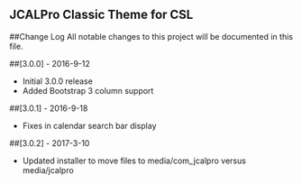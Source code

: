 ## JCALPro Classic Theme for CSL

##Change Log
All notable changes to this project will be documented in this file.

##[3.0.0] - 2016-9-12
  - Initial 3.0.0 release
  - Added Bootstrap 3 column support

##[3.0.1] - 2016-9-18
  - Fixes in calendar search bar display
  
##[3.0.2] - 2017-3-10
  - Updated installer to move files to media/com_jcalpro versus media/jcalpro